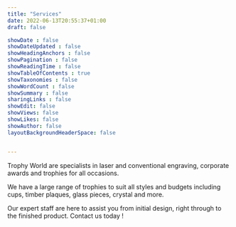 ```yaml
---
title: "Services"
date: 2022-06-13T20:55:37+01:00
draft: false

showDate : false
showDateUpdated : false
showHeadingAnchors : false
showPagination : false
showReadingTime : false
showTableOfContents : true
showTaxonomies : false 
showWordCount : false
showSummary : false
sharingLinks : false
showEdit: false
showViews: false
showLikes: false
showAuthor: false
layoutBackgroundHeaderSpace: false


---
```


Trophy World are specialists in laser and conventional engraving, corporate awards and trophies for all occasions.

We have a large range of trophies to suit all styles and budgets including cups, timber plaques, glass pieces, crystal and more.

Our expert staff are here to assist you from initial design, right through to the finished product. Contact us today !
